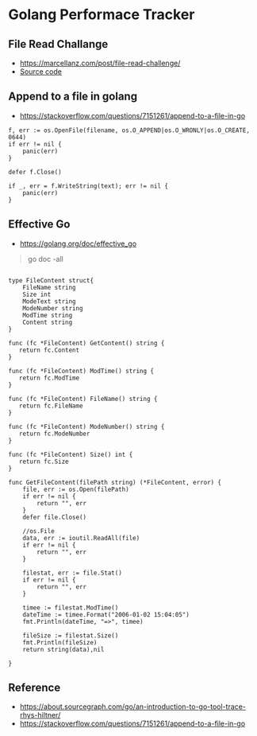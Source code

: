 # Golang Performace Tracker


## File Read Challange
* https://marcellanz.com/post/file-read-challenge/
* [Source code](https://github.com/marcellanz/file-read-challenge-go/blob/master/rev4/readfile4.go)

## Append to a file in golang
* https://stackoverflow.com/questions/7151261/append-to-a-file-in-go

```golang
f, err := os.OpenFile(filename, os.O_APPEND|os.O_WRONLY|os.O_CREATE, 0644)
if err != nil {
    panic(err)
}

defer f.Close()

if _, err = f.WriteString(text); err != nil {
    panic(err)
}

```

## Effective Go
* https://golang.org/doc/effective_go

> go doc -all

```golang

type FileContent struct{
	FileName string
	Size int
	ModeText string
	ModeNumber string
	ModTime string
	Content string
}

func (fc *FileContent) GetContent() string {
   return fc.Content
}

func (fc *FileContent) ModTime() string {
   return fc.ModTime
}

func (fc *FileContent) FileName() string {
   return fc.FileName
}

func (fc *FileContent) ModeNumber() string {
   return fc.ModeNumber
}

func (fc *FileContent) Size() int {
   return fc.Size
}

func GetFileContent(filePath string) (*FileContent, error) { 
	file, err := os.Open(filePath)
	if err != nil {
		return "", err
	}
	defer file.Close()

	//os.File
	data, err := ioutil.ReadAll(file)
	if err != nil {
		return "", err
	}

	filestat, err := file.Stat()
	if err != nil {
		return "", err
	}

	timee := filestat.ModTime()
	dateTime := timee.Format("2006-01-02 15:04:05")
	fmt.Println(dateTime, "=>", timee)

	fileSize := filestat.Size()
	fmt.Println(fileSize)
	return string(data),nil
	
}
```

## Reference
* https://about.sourcegraph.com/go/an-introduction-to-go-tool-trace-rhys-hiltner/
* https://stackoverflow.com/questions/7151261/append-to-a-file-in-go
